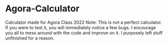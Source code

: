 # Agora-Calculator
Calculator made for Agora Class 2022
Note:
This is not a perfect calculator. If you were to test it, you will immediately notice a few bugs. I encourage you all to mess around with the code and improve on it.
I purposely left stuff unfinished for a reason.
